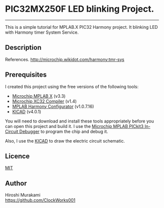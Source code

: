 ﻿# PIC32MX250F LED blinking Project.
---
This is a simple tutorial for MPLAB.X PIC32 Harmony project.
It blinking LED with Harmony timer System Service.

## Description

References.
  <http://microchip.wikidot.com/harmony:tmr-sys>

## Prerequisites

I created this project using the free versions of the following tools:
 * [Microchip MPLAB X][2] (v3.3)
 * [Microchip XC32 Compiler][3] (v1.4)
 * [MPLAB Harmony Configurator][4] (v1.0.7.16)
 * [KICAD][6] (v4.0.1)

You will need to download and install these tools appropriately before you
can open this project and build it.
I use the [Microchip MPLAB PICkit3 In-Circuit Debugger][5] to program the chip and debug it.  

Also, I use the [KICAD][6] to draw the electric circuit schematic.

## Licence

[MIT](https://github.com/tcnksm/tool/blob/master/LICENCE)

## Author

Hiroshi Murakami  
<https://github.com/ClockWorks001>  


[1]: http://ww1.microchip.com/downloads/en/DeviceDoc/60001168J.pdf "PIC32MX250"
[2]: http://www.microchip.com/pagehandler/en-us/family/mplabx/ "MPLAB X"
[3]: http://www.microchip.com/pagehandler/en_us/devtools/mplabxc/ "MPLAB XC Compilers"
[4]: http://www.microchip.com/harmony "MPLAB Harmony Configurator"
[5]: http://www.microchip.com/Developmenttools/ProductDetails.aspx?PartNO=PG164130 "MPLAB PICkit3 In-Circuit Debugger"
[6]: http://www.kicad-pcb.org/display/KICAD/KiCad+EDA+Software+Suite "KICAD"


  


